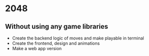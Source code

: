 # 2048
## Without using any game libraries

- Create the backend logic of moves and make playable in terminal
- Create the frontend, design and animations
- Make a web app version

